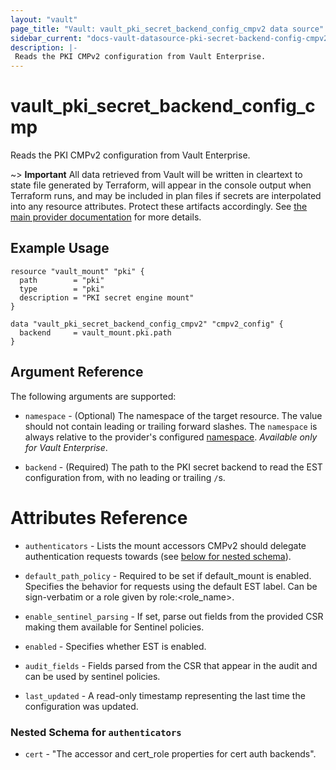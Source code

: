 ```yaml
---
layout: "vault"
page_title: "Vault: vault_pki_secret_backend_config_cmpv2 data source"
sidebar_current: "docs-vault-datasource-pki-secret-backend-config-cmpv2"
description: |-
 Reads the PKI CMPv2 configuration from Vault Enterprise. 
---
```


# vault\_pki\_secret\_backend\_config\_cmp

Reads the PKI CMPv2 configuration from Vault Enterprise.

~> **Important** All data retrieved from Vault will be
written in cleartext to state file generated by Terraform, will appear in
the console output when Terraform runs, and may be included in plan files
if secrets are interpolated into any resource attributes.
Protect these artifacts accordingly. See
[the main provider documentation](../index.html)
for more details.

## Example Usage

```hcl
resource "vault_mount" "pki" {
  path        = "pki"
  type        = "pki"
  description = "PKI secret engine mount"
}

data "vault_pki_secret_backend_config_cmpv2" "cmpv2_config" {
  backend     = vault_mount.pki.path
}
```

## Argument Reference

The following arguments are supported:

* `namespace` - (Optional) The namespace of the target resource.
  The value should not contain leading or trailing forward slashes.
  The `namespace` is always relative to the provider's configured [namespace](/docs/providers/vault/index.html#namespace).
  *Available only for Vault Enterprise*.

* `backend` - (Required) The path to the PKI secret backend to
  read the EST configuration from, with no leading or trailing `/`s.

# Attributes Reference

* `authenticators` - Lists the mount accessors CMPv2 should delegate authentication requests towards (see [below for nested schema](#nestedatt--authenticators)).

* `default_path_policy` - Required to be set if default_mount is enabled. Specifies the behavior for requests using the default EST label. Can be sign-verbatim or a role given by role:<role_name>.

* `enable_sentinel_parsing` - If set, parse out fields from the provided CSR making them available for Sentinel policies.

* `enabled` - Specifies whether EST is enabled.

* `audit_fields` - Fields parsed from the CSR that appear in the audit and can be used by sentinel policies.

* `last_updated` - A read-only timestamp representing the last time the configuration was updated.

<a id="nestedatt--authenticators"></a>
### Nested Schema for `authenticators`

* `cert` - "The accessor and cert_role properties for cert auth backends".